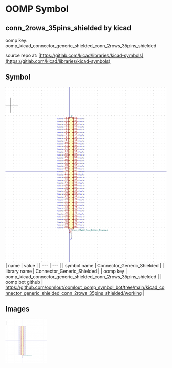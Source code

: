 # OOMP Symbol  
## conn_2rows_35pins_shielded  by kicad  
  
oomp key: oomp_kicad_connector_generic_shielded_conn_2rows_35pins_shielded  
  
source repo at: [https://gitlab.com/kicad/libraries/kicad-symbols](https://gitlab.com/kicad/libraries/kicad-symbols)  
## Symbol  
  
[![working.png](working_600.png)](working.png)  
| name | value | 
| --- | --- | 
| symbol name | Connector_Generic_Shielded | 
| library name | Connector_Generic_Shielded | 
| oomp key | oomp_kicad_connector_generic_shielded_conn_2rows_35pins_shielded | 
| oomp bot github | https://github.com/oomlout/oomlout_oomp_symbol_bot/tree/main/kicad_connector_generic_shielded_conn_2rows_35pins_shielded/working | 
## Images  
  
[![working.png](working_140.png)](working.png)  
